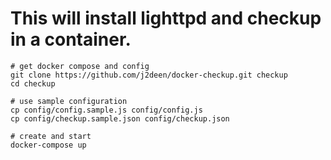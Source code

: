 # This will install lighttpd and checkup in a container.

```
# get docker compose and config
git clone https://github.com/j2deen/docker-checkup.git checkup
cd checkup

# use sample configuration
cp config/config.sample.js config/config.js
cp config/checkup.sample.json config/checkup.json

# create and start
docker-compose up
```
